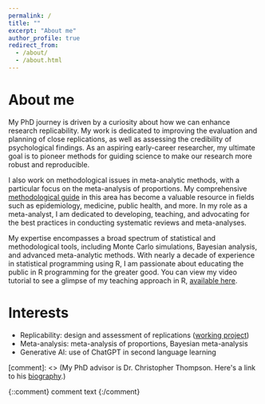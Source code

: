```yaml
---
permalink: /
title: ""
excerpt: "About me"
author_profile: true
redirect_from: 
  - /about/
  - /about.html
---
```

# About me

My PhD journey is driven by a curiosity about how we can enhance research replicability. My work is dedicated to improving the evaluation and planning of close replications, as well as assessing the credibility of psychological findings. As an aspiring early-career researcher, my ultimate goal is to pioneer methods for guiding science to make our research more robust and reproducible.

I also work on methodological issues in meta-analytic methods, with a particular focus on the meta-analysis of proportions. My comprehensive [methodological guide](https://www.researchgate.net/publication/375451196_Conducting_Meta-analyses_of_Proportions_in_R) in this area has become a valuable resource in fields such as epidemiology, medicine, public health, and more. In my role as a meta-analyst, I am dedicated to developing, teaching, and advocating for the best practices in conducting systematic reviews and meta-analyses.

My expertise encompasses a broad spectrum of statistical and methodological tools, including Monte Carlo simulations, Bayesian analysis, and advanced meta-analytic methods. With nearly a decade of experience in statistical programming using R, I am passionate about educating the public in R programming for the greater good. You can view my video tutorial to see a glimpse of my teaching approach in R, [available here](https://www.youtube.com/watch?v=2wbXTFvaRnM&t=764s).

# Interests 
- Replicability: design and assessment of replications ([working project](https://github.com/wnk4242/MetaBayes_Evaluation/tree/main))
- Meta-analysis: meta-analysis of proportions, Bayesian meta-analysis
- Generative AI: use of ChatGPT in second language learning

[comment]: <> (My PhD advisor is Dr. Christopher Thompson. Here's a link to his [biography](https://scholars.library.tamu.edu/vivo/display/n969def72/Persons/About).)

{::comment}
comment text
{:/comment}
